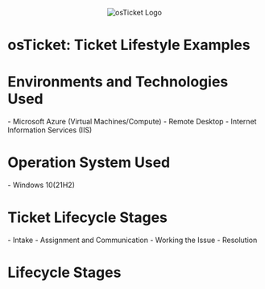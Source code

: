 <p align="center">
<img src="https://encrypted-tbn0.gstatic.com/images?q=tbn:ANd9GcScJRioLjSWPpBaNl994ICeuru5uWGnAkd60w&s" alt="osTicket Logo"/>
</p>

<h1>osTicket: Ticket Lifestyle Examples</h1>

<h1>Environments and Technologies Used</h1>
  - Microsoft Azure (Virtual Machines/Compute)
  - Remote Desktop
  - Internet Information Services (IIS)

<h1>Operation System Used</h1>
  - Windows 10(21H2)

<h1>Ticket Lifecycle Stages</h1>
  - Intake
  - Assignment and Communication
  - Working the Issue
  - Resolution

<h1>Lifecycle Stages</h1>
